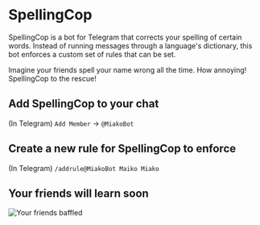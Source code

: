 # SpellingCop
SpellingCop is a bot for Telegram that corrects your spelling of certain words. 
Instead of running messages through a language's dictionary, this bot enforces a custom set of rules that can be set.

Imagine your friends spell your name wrong all the time. How annoying! SpellingCop to the rescue!

## Add SpellingCop to your chat
(In Telegram) `Add Member` -> `@MiakoBot`

## Create a new rule for SpellingCop to enforce 
(In Telegram) `/addrule@MiakoBot Maiko Miako`

## Your friends will learn soon
![Your friends baffled](https://i.imgur.com/IpC1lNV.png)
